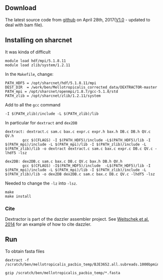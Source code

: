 ## Download
The latest source code from [github](https://github.com/thegenemyers/DEXTRACTOR) on April 28th, 2017([V1.0](https://devhub.io/zh/repos/thegenemyers-DEXTRACTOR) - updated to deal with bam file).

## Installing on sharcnet
It was kinda of difficult 
```
module load hdf/mpi/5.1.8.11
module load zlib/system/1.2.11
```
In the `Makefile`, change:
```
PATH_HDF5 = /opt/sharcnet/hdf/5.1.8.11/mpi
DEST_DIR  = /work/ben/Mellotropicalis_corrected_data/DEXTRACTOR-master
PATH_mpi = /opt/sharcnet/openmpi/1.8.7/gcc-5.1.0/std
PATH_zlib = /opt/sharcnet/zlib/1.2.11/system
```
Add to all the `gcc` command
```
-I $(PATH_zlib)/include -L $(PATH_zlib)/lib
```
In particular for `dextract` and `dex2DB`

```
dextract: dextract.c sam.c bax.c expr.c expr.h bax.h DB.c DB.h QV.c QV.h
        gcc $(CFLAGS) -I $(PATH_HDF5)/include -L$(PATH_HDF5)/lib -I $(PATH_mpi)/include -L $(PATH_mpi)/lib -I $(PATH_zlib)/include -L $(PATH_zlib)/lib -o dextract dextract.c sam.c bax.c expr.c DB.c QV.c -lhdf5 -lsz 

dex2DB: dex2DB.c sam.c bax.c DB.c QV.c bax.h DB.h QV.h
        gcc $(CFLAGS) -I$(PATH_HDF5)/include  -L$(PATH_HDF5)/lib -I $(PATH_mpi)/include -L $(PATH_mpi)/lib -I $(PATH_zlib)/include -L $(PATH_zlib)/lib -o dex2DB dex2DB.c sam.c bax.c DB.c QV.c -lhdf5 -lsz
```
Needed to change the `-lz` into `-lsz`. 
```
make 
make install
```
### Cite
Dextractor is part of the dazzler assembler project. See
[Weitschek et al. 2014](https://www.ncbi.nlm.nih.gov/pmc/articles/PMC4265526/) for an example of how to cite dazzler.

## Run
To obtain fasta files
```
dextract -f /scratch/ben/mellotropicalis_pacbio_temp/BJE3652.all.subreads.1000bpmin.fastq.gz
```
```
gzip /scratch/ben/mellotropicalis_pacbio_temp/*.fasta
```

